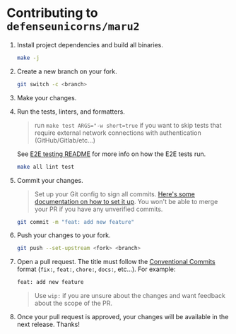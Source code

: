 # Contributing to `defenseunicorns/maru2`

1. Install project dependencies and build all binaries.

   ```bash
   make -j
   ```

2. Create a new branch on your fork.

   ```bash
   git switch -c <branch>
   ```

3. Make your changes.

4. Run the tests, linters, and formatters.

   > run `make test ARGS="-w short=true` if you want to skip tests that require external network connections with authentication (GitHub/Gitlab/etc...)

   See [E2E testing README](../testdata/README.md) for more info on how the E2E tests run.

   ```bash
   make all lint test
   ```

5. Commit your changes.

   > Set up your Git config to sign all commits. [Here's some documentation on how to set it up](https://docs.github.com/en/authentication/managing-commit-signature-verification/signing-commits). You won't be able to merge your PR if you have any unverified commits.

   ```bash
   git commit -m "feat: add new feature"
   ```

6. Push your changes to your fork.

   ```bash
   git push --set-upstream <fork> <branch>
   ```

7. Open a pull request. The title must follow the [Conventional Commits](https://www.conventionalcommits.org/en/v1.0.0/) format (`fix:`, `feat:`, `chore:`, `docs:`, etc...). For example:

   ```bash
   feat: add new feature
   ```

   > Use `wip:` if you are unsure about the changes and want feedback about the scope of the PR.

8. Once your pull request is approved, your changes will be available in the next release. Thanks!

